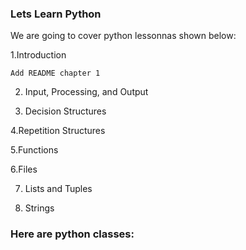 ### Lets Learn Python

We are going to cover python lessonnas shown below:

  1.Introduction



	Add README chapter 1
 
2. Input, Processing, and Output
 
4. Decision Structures

4.Repetition Structures

5.Functions

6.Files

7. Lists and Tuples

8. Strings
   
### Here are python classes:


